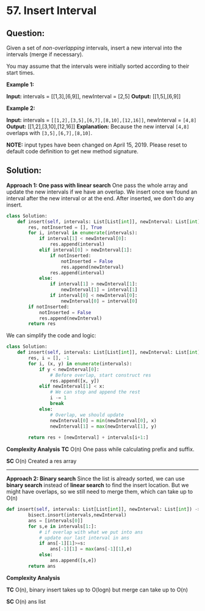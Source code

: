 
  

# 57. Insert Interval

## Question:

Given a set of  _non-overlapping_  intervals, insert a new interval into the intervals (merge if necessary).

You may assume that the intervals were initially sorted according to their start times.

**Example 1:**

**Input:** intervals = [[1,3],[6,9]], newInterval = [2,5]
**Output:** [[1,5],[6,9]]

**Example 2:**

**Input:** intervals = `[[1,2],[3,5],[6,7],[8,10],[12,16]]`, newInterval = `[4,8]`
**Output:** [[1,2],[3,10],[12,16]]
**Explanation:** Because the new interval `[4,8]` overlaps with `[3,5],[6,7],[8,10]`.

**NOTE:** input types have been changed on April 15, 2019. Please reset to default code definition to get new method signature.
## Solution:


**Approach 1: One pass with linear search**
One pass the whole array and update the new intervals if we have an overlap. We insert once we found an interval after the new interval or at the end. After inserted, we don't do any insert.
```python
class Solution:
    def insert(self, intervals: List[List[int]], newInterval: List[int]) -> List[List[int]]:
        res, notInserted = [], True
        for i, interval in enumerate(intervals):
            if interval[1] < newInterval[0]:
                res.append(interval)
            elif interval[0] > newInterval[1]:
                if notInserted:
                    notInserted = False
                    res.append(newInterval)
                res.append(interval)
            else:
                if interval[1] > newInterval[1]:
                    newInterval[1] = interval[1]
                if interval[0] < newInterval[0]:
                    newInterval[0] = interval[0]
        if notInserted:
            notInserted = False
            res.append(newInterval)
        return res
```
We can simplify the code and logic:
```python
class Solution:
    def insert(self, intervals: List[List[int]], newInterval: List[int]) -> List[List[int]]:
        res, i = [], -1
        for i, (x, y) in enumerate(intervals):
            if y < newInterval[0]:
	            # Before overlap, start construct res
                res.append([x, y])
            elif newInterval[1] < x:
	            # We can stop and append the rest
                i -= 1
                break
            else:
	            # Overlap, we should update
                newInterval[0] = min(newInterval[0], x)
                newInterval[1] = max(newInterval[1], y)
                
        return res + [newInterval] + intervals[i+1:]
```

**Complexity Analysis**
**TC** 
O(n​) One pass while calculating prefix and suffix.

**SC** 
O(n) Created a res array

---

**Approach 2: Binary search**
Since the list is already sorted, we can use **binary search** instead of **linear search** to find the insert location. But we might have overlaps, so we still need to merge them, which can take up to O(n)
```python
def insert(self, intervals: List[List[int]], newInterval: List[int]) -> List[List[int]]:
        bisect.insort(intervals,newInterval)
        ans = [intervals[0]]
        for s,e in intervals[1:]:
	        # if overlap with what we put into ans
	        # update our last interval in ans
            if ans[-1][1]>=s:
                ans[-1][1] = max(ans[-1][1],e)
            else: 
                ans.append([s,e])
        return ans
```

**Complexity Analysis**

**TC** 
O(n), binary insert takes up to O(logn) but merge can take up to O(n)

**SC** 
O(n) ans list
